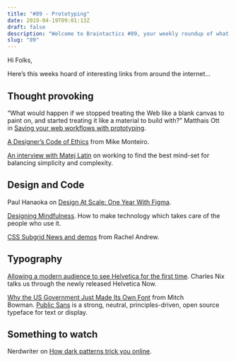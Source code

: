 ```yaml
---
title: "#89 - Prototyping"
date: 2019-04-19T09:01:13Z
draft: false
description: "Welcome to Braintactics #89, your weekly roundup of what’s happening in design, code and typography."
slug: "89"
---
```


Hi Folks,

Here’s this weeks hoard of interesting links from around the internet...

## Thought provoking

“What would happen if we stopped treating the Web like a blank canvas to paint on, and started treating it like a material to build with?” Matthais Ott in [Saving your web workflows with prototyping](https://matthiasott.com/articles/saving-your-web-workflows-with-prototyping).

[A Designer’s Code of Ethics](https://muledesign.com/2017/07/a-designers-code-of-ethics) from Mike Monteiro.

[An interview with Matej Latin](http://designdecode.org/article.php?p=matej-latin) on working to find the best mind-set for balancing simplicity and complexity.

## Design and Code

Paul Hanaoka on [Design At Scale: One Year With Figma](https://www.smashingmagazine.com/2019/04/design-scale-figma/).

[Designing Mindfulness](https://www.designingmindfulness.com/). How to make technology which takes care of the people who use it.

[CSS Subgrid News and demos](https://rachelandrew.co.uk/archives/2019/04/16/css-subgrid-news-and-demos/) from Rachel Andrew.

## Typography

[Allowing a modern audience to see Helvetica for the first time](https://www.itsnicethat.com/features/monotype-charles-nix-helvetica-now-graphic-design-090419). Charles Nix talks us through the newly released Helvetica Now.

[Why the US Government Just Made Its Own Font](https://motherboard.vice.com/en_us/article/evy4wj/why-the-us-government-just-made-its-own-font) from Mitch Bowman. [Public Sans](https://github.com/uswds/public-sans) is a strong, neutral, principles-driven, open source typeface for text or display.

## Something to watch

Nerdwriter on [How dark patterns trick you online](https://youtu.be/kxkrdLI6e6M).
